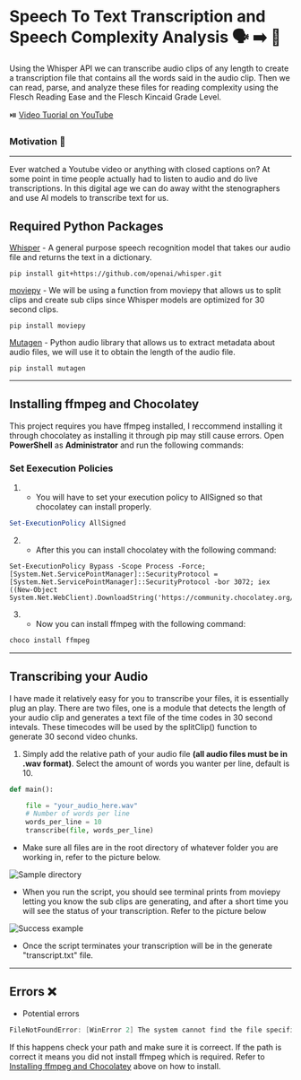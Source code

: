 # Speech To Text Transcription and Speech Complexity Analysis :speaking_head: :arrow_right: :scroll:
Using the Whisper API we can transcribe audio clips of any length to create a transcription file that contains all the words said in the audio clip. Then we can read, parse, and analyze these files for reading complexity using the Flesch Reading Ease and the Flesch Kincaid Grade Level.

:play_or_pause_button: [Video Tuorial on YouTube](https://youtu.be/iMh7WwxHjsg)
 
### Motivation :rocket:
------------------
Ever watched a Youtube video or anything with closed captions on? At some point in time people actually had to listen to audio and do live transcriptions. In this digital age we can do away witht the stenographers and use AI models to transcribe text for us.

## Required Python Packages

[Whisper](https://github.com/openai/whisper) - A general purpose speech recognition model that takes our audio file and returns the text in a dictionary.

```
pip install git+https://github.com/openai/whisper.git 
```

[moviepy](https://pypi.org/project/moviepy/) - We will be using a function from moviepy that allows us to split clips and create sub clips since Whisper models are optimized for 30 second clips.

 ```
pip install moviepy
 ```
 
[Mutagen](https://pypi.org/project/mutagen/) - Python audio library that allows us to extract metadata about audio files, we will use it to obtain the length of the audio file.

 ```
pip install mutagen
 ```
 ------------
 
 ## Installing ffmpeg and Chocolatey
 
 This project requires you have ffmpeg installed, I reccommend installing it through chocolatey as installing it through pip may still cause errors. Open **PowerShell** as **Administrator** and run the following commands:
 
 ### Set Eexecution Policies
 1. - You will have to set your execution policy to AllSigned so that chocolatey can install properly.
 
 ```PowerShell
Set-ExecutionPolicy AllSigned
 ```
 
 2. - After this you can install chocolatey with the following command:
```
Set-ExecutionPolicy Bypass -Scope Process -Force; [System.Net.ServicePointManager]::SecurityProtocol = [System.Net.ServicePointManager]::SecurityProtocol -bor 3072; iex ((New-Object System.Net.WebClient).DownloadString('https://community.chocolatey.org/install.ps1'))
```
 3. - Now you can install ffmpeg with the following command:
 
 ```Powershell
 choco install ffmpeg
 ```
 ---------------------
 
## Transcribing your Audio

I have made it relatively easy for you to transcribe your files, it is essentially plug an play. There are two files, one is a module that detects the length of your audio clip and 
generates a text file of the time codes in 30 second intevals. These timecodes will be used by the splitClip() function to generate 30 second video chunks.

1. Simply add the relative path of your audio file **(all audio files must be in .wav format)**. Select the amount of words you wanter per line, default is 10.


```python
def main():

    file = "your_audio_here.wav"
    # Number of words per line
    words_per_line = 10
    transcribe(file, words_per_line)
```

- Make sure all files are in the root directory of whatever folder you are working in, refer to the picture below.

![Sample directory](https://i.ibb.co/4mh6GJh/image.png)

- When you run the script, you should see terminal prints from moviepy letting you know the sub clips are generating, and after a short time you will see the status of your transcription. Refer to the picture below

![Success example](https://i.ibb.co/C8k9rMR/image.png)

- Once the script terminates your transcription will be in the generate "transcript.txt" file.
------------

## Errors :x:
- Potential errors

```PowerShell
FileNotFoundError: [WinError 2] The system cannot find the file specified
```
If this happens check your path and make sure it is correect. If the path is correct it means you did not install ffmpeg which is required. Refer to [Installing ffmpeg and Chocolatey](#installing-ffmpeg-and-chocolatey) above on how to install.
